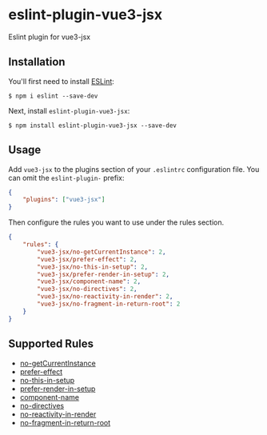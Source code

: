 # eslint-plugin-vue3-jsx

Eslint plugin for vue3-jsx

## Installation

You'll first need to install [ESLint](http://eslint.org):

```
$ npm i eslint --save-dev
```

Next, install `eslint-plugin-vue3-jsx`:

```
$ npm install eslint-plugin-vue3-jsx --save-dev
```

## Usage

Add `vue3-jsx` to the plugins section of your `.eslintrc` configuration file. You can omit the `eslint-plugin-` prefix:

```json
{
    "plugins": ["vue3-jsx"]
}
```

Then configure the rules you want to use under the rules section.

```json
{
    "rules": {
        "vue3-jsx/no-getCurrentInstance": 2,
        "vue3-jsx/prefer-effect": 2,
        "vue3-jsx/no-this-in-setup": 2,
        "vue3-jsx/prefer-render-in-setup": 2,
        "vue3-jsx/component-name": 2,
        "vue3-jsx/no-directives": 2,
        "vue3-jsx/no-reactivity-in-render": 2,
        "vue3-jsx/no-fragment-in-return-root": 2
    }
}
```

## Supported Rules

-   [no-getCurrentInstance](https://github.com/lk0606/lint/blob/master/packages/eslint-plugin-vue3-jsx/docs/rules/no-getCurrentInstance.md)
-   [prefer-effect](https://github.com/lk0606/lint/blob/master/packages/eslint-plugin-vue3-jsx/docs/rules/prefer-effect.md)
-   [no-this-in-setup](https://github.com/lk0606/lint/blob/master/packages/eslint-plugin-vue3-jsx/docs/rules/no-this-in-setup.md)
-   [prefer-render-in-setup](https://github.com/lk0606/lint/blob/master/packages/eslint-plugin-vue3-jsx/docs/rules/prefer-render-in-setup.md)
-   [component-name](https://github.com/lk0606/lint/blob/master/packages/eslint-plugin-vue3-jsx/docs/rules/component-name.md)
-   [no-directives](https://github.com/lk0606/lint/blob/master/packages/eslint-plugin-vue3-jsx/docs/rules/no-directives.md)
-   [no-reactivity-in-render](https://github.com/lk0606/lint/blob/master/packages/eslint-plugin-vue3-jsx/docs/rules/no-reactivity-in-render.md)
-   [no-fragment-in-return-root](https://github.com/lk0606/lint/blob/master/packages/eslint-plugin-vue3-jsx/docs/rules/no-fragment-in-return-root.md)

